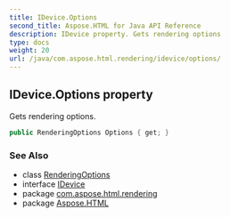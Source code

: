 ```yaml
---
title: IDevice.Options
second_title: Aspose.HTML for Java API Reference
description: IDevice property. Gets rendering options
type: docs
weight: 20
url: /java/com.aspose.html.rendering/idevice/options/
---
```

## IDevice.Options property

Gets rendering options.

```java
public RenderingOptions Options { get; }
```

### See Also

* class [RenderingOptions](../../renderingoptions/)
* interface [IDevice](../)
* package [com.aspose.html.rendering](../../idevice/)
* package [Aspose.HTML](../../../)
